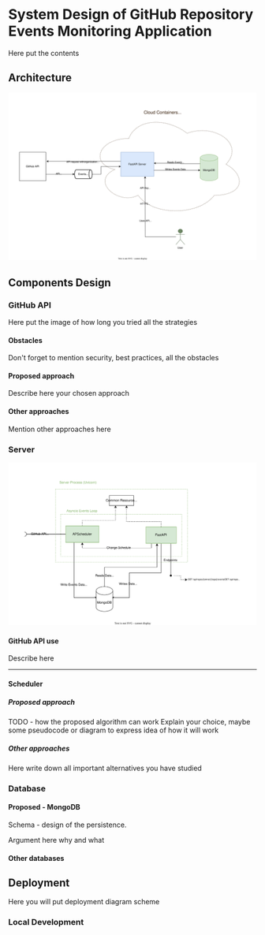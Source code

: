 # System Design of GitHub Repository Events Monitoring Application

Here put the contents 

## Architecture

![](img/architecture.svg)

## Components Design

### GitHub API

Here put the image of how long you tried all the strategies

#### Obstacles

Don't forget to mention security, best practices, all the obstacles

#### Proposed approach

Describe here your chosen approach


#### Other approaches

Mention other approaches here

### Server

![](img/server_component.svg)

#### GitHub API use

Describe here

---

#### Scheduler

##### Proposed approach
TODO - how the proposed algorithm can work
Explain your choice, maybe some pseudocode or diagram to express idea of how it will work

##### Other approaches

Here write down all important alternatives you have studied

### Database

#### Proposed - MongoDB

Schema - design of the persistence.

Argument here why and what

#### Other databases

## Deployment

Here you will put deployment diagram scheme

### Local Development
